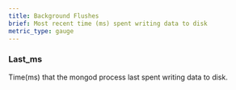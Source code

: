 ```yaml
---
title: Background Flushes
brief: Most recent time (ms) spent writing data to disk
metric_type: gauge
---
```


### Last_ms

Time(ms) that the mongod process last spent writing data to disk.

